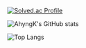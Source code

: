 

[![Solved.ac Profile](http://mazassumnida.wtf/api/v2/generate_badge?boj=jaywing970)](https://solved.ac/jaywing970/)

![AhyngK's GitHub stats](https://github-readme-stats.vercel.app/api?username=ahyngK&show_icons=true&theme=dark)

![Top Langs](https://github-readme-stats.vercel.app/api/top-langs/?username=ahyngK&layout=compact&theme=dark)

